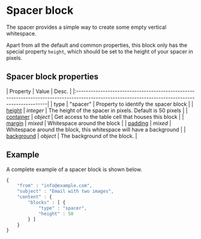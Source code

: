 # Spacer block

The spacer provides a simple way to create some empty vertical whitespace. 

Apart from all the default and common properties, this block only has the special 
property `height`, which should be set to the height of your spacer in pixels.

## Spacer block properties

| Property | Value | Desc.                                                                                                                        |
|:------------------------------------------------------------------------------------------------------------------------------------------------|
| type | "spacer" | Property to identify the spacer block                                                                                         |
| [height](copernica-docs:ResponsiveEmail/json/property-spacer-height) | _integer_ | The height of the spacer in pixels. Default is 50 pixels     |
| [container](copernica-docs:ResponsiveEmail/json/property-container) | _object_ | Get access to the table cell that houses this block            |
| [margin](copernica-docs:ResponsiveEmail/json/property-margin) | _mixed_ | Whitespace around the block                                           |
| [padding](copernica-docs:ResponsiveEmail/json/property-padding) | _mixed_ | Whitespace around the block, this whitespace will have a background |
| [background](copernica-docs:ResponsiveEmail/json/property-background) | _object_ | The background of the block.                                 |

## Example

A complete example of a spacer block is shown below.

```javascript
{
    "from" : "info@example.com",
    "subject" : "Email with two images",
    "content" : {
        "blocks" : [ {
            "type" : "spacer",
            "height" : 50
        } ]
    }
}
```
